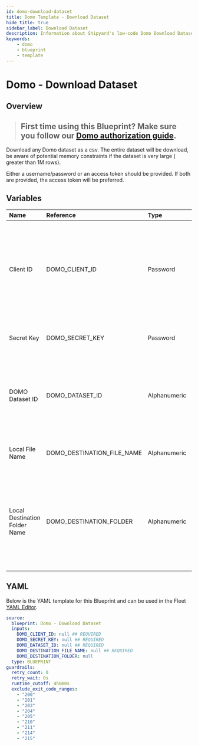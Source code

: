 ```yaml
---
id: domo-download-dataset
title: Domo Template - Download Dataset
hide_title: true
sidebar_label: Download Dataset
description: Information about Shipyard's low-code Domo Download Dataset blueprint. Downloads a Domo dataset as a CSV
keywords:
    - domo
    - blueprint
    - template
---
```


# Domo - Download Dataset

## Overview

> ## **First time using this Blueprint? Make sure you follow our [Domo authorization guide](https://www.shipyardapp.com/docs/blueprint-library/domo/domo-authorization/)**.

Download any Domo dataset as a csv. The entire dataset will be download, be aware of potential memory constraints if the dataset is very large ( greater than 1M rows). 

Either a username/password or an access token should be provided. If both are provided, the access token will be preferred.



## Variables

| Name | Reference | Type | Required | Default | Options | Description |
|:---|:---|:---|:---|:---|:---|:---|
| Client ID | DOMO_CLIENT_ID | Password | :white_check_mark: | - | - | Client ID is generated in the Domo Developer Portal. The ID should have the following scope: data, workflow, user, account, dashboard |
| Secret Key | DOMO_SECRET_KEY | Password | :white_check_mark: | - | - | The secret attached to the generated Client ID |
| DOMO Dataset ID | DOMO_DATASET_ID | Alphanumeric | :white_check_mark: | - | - | The id of the dataset desired to be replaced. Can be acquired from the url of the dataset |
| Local File Name | DOMO_DESTINATION_FILE_NAME | Alphanumeric | :white_check_mark: | - | - | The name for the csv file once it is downloaded |
| Local Destination Folder Name | DOMO_DESTINATION_FOLDER | Alphanumeric | :heavy_minus_sign: | - | - | The file path of where the csv should be downloaded to. If left blank, then the file will be saved in the current working directory. |


## YAML

Below is the YAML template for this Blueprint and can be used in the Fleet [YAML Editor](../../reference/fleets/yaml-editor.md).

```yaml
source:
  blueprint: Domo - Download Dataset
  inputs:
    DOMO_CLIENT_ID: null ## REQUIRED
    DOMO_SECRET_KEY: null ## REQUIRED
    DOMO_DATASET_ID: null ## REQUIRED
    DOMO_DESTINATION_FILE_NAME: null ## REQUIRED
    DOMO_DESTINATION_FOLDER: null 
  type: BLUEPRINT
guardrails:
  retry_count: 0
  retry_wait: 0s
  runtime_cutoff: 4h0m0s
  exclude_exit_code_ranges:
    - "200"
    - "201"
    - "203"
    - "204"
    - "205"
    - "210"
    - "211"
    - "214"
    - "215"
```
